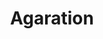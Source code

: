 <div align="center">

# Agaration

<!-- [Install](#install) • [Documentation] • [FAQ] • [Screenshots] • [Contribute](#contribute) -->

<!-- ![Made with Doom Emacs](https://img.shields.io/github/tag/hlissner/doom-emacs.svg?style=flat-square&label=release&color=58839b) -->
<!-- ![Minimum Emacs version supported: 27.1](https://img.shields.io/badge/Emacs-27.1+-blueviolet.svg?style=flat-square&logo=GNU%20Emacs&logoColor=white) -->
<!-- ![Latest commit](https://img.shields.io/github/last-commit/hlissner/doom-emacs/develop?style=flat-square) -->
<!-- ![Build status: develop](https://img.shields.io/github/workflow/status/hlissner/doom-emacs/CI/develop?style=flat-square) -->
<!-- [![Discord Server](https://img.shields.io/discord/406534637242810369?color=738adb&label=Discord&logo=discord&logoColor=white&style=flat-square)][Discord] -->
<!-- [![Discourse server](https://img.shields.io/discourse/users?server=https%3A%2F%2Fdiscourse.doomemacs.org&logo=discourse&label=Discourse&style=flat-square&color=9cf)][Discourse] -->

<!-- ![Doom Emacs Screenshot](https://raw.githubusercontent.com/hlissner/doom-emacs/screenshots/main.png) -->

</div>

<!-- --- -->

<!-- ### Table of Contents -->
<!-- - [Introduction](#introduction) -->
<!-- - [Features](#features) -->
<!-- - [Prerequisites](#prerequisites) -->
<!-- - [Install](#install) -->
<!-- - [Roadmap](#roadmap) -->
<!-- - [Getting help](#getting-help) -->
<!-- - [Contribute](#contribute) -->


<!-- # Introduction -->
<!-- <a href="http://ultravioletbat.deviantart.com/art/Yay-Evil-111710573"> -->
<!--   <img src="https://raw.githubusercontent.com/hlissner/doom-emacs/screenshots/cacochan.png" align="right" /> -->
<!-- </a> -->

<!-- > It is a story as old as time. A stubborn, shell-dwelling, and melodramatic -->
<!-- > vimmer—envious of the features of modern text editors—spirals into -->
<!-- > despair before he succumbs to the [dark side][evil-mode]. This is his config. -->

<!-- Doom is a configuration framework for [GNU Emacs] tailored for Emacs bankruptcy -->
<!-- veterans who want less framework in their frameworks, a modicum of stability -->
<!-- (and reproducibility) from their package manager, and the performance of a hand -->
<!-- rolled config (or better). It can be a foundation for your own config or a -->
<!-- resource for Emacs enthusiasts to learn more about our favorite operating -->
<!-- system. -->

<!-- Its design is guided by these mantras: -->

<!-- + **Gotta go fast.** Startup and run-time performance are priorities. Doom goes -->
<!--   beyond by modifying packages to be snappier and load lazier. -->
<!-- + **Close to metal.** There's less between you and vanilla Emacs by design. -->
<!--   That's less to grok and less to work around when you tinker. Internals ought -->
<!--   to be written as if reading them were part of Doom's UX, and it is! -->
<!-- + **Opinionated, but not stubborn.** Doom is about reasonable defaults and -->
<!--   curated opinions, but use as little or as much of it as you like. -->
<!-- + **Your system, your rules.** You know better. At least, Doom hopes so! It -->
<!--   won't *automatically* install system dependencies (and will force plugins not -->
<!--   to either). Rely on `doom doctor` to tell you what's missing. -->
<!-- + **Nix/Guix is a great idea!** The Emacs ecosystem is temperamental. Things -->
<!--   break and they break often. Disaster recovery should be a priority! Doom's -->
<!--   package management should be declarative and your private config reproducible, -->
<!--   and comes with a means to roll back releases and updates (still a WIP). -->
  
<!-- Check out [the FAQ][FAQ] for answers to common questions about the project. -->


<!-- # Features -->
<!-- - Minimalistic good looks inspired by modern editors. -->
<!-- - Curated and sane defaults for many packages, (major) OSes, and Emacs itself. -->
<!-- - A modular organizational structure for separating concerns in your config. -->
<!-- - A standard library designed to simplify your elisp bike shedding. -->
<!-- - A declarative [package management system][package-management] (powered by -->
<!--   [straight.el]) with a command line interface. Install packages from anywhere, -->
<!--   not just (M)ELPA, and pin them to any commit. -->
<!-- - Optional vim emulation powered by [evil-mode], including ports of popular vim -->
<!--   plugins like [vim-sneak], [vim-easymotion], [vim-unimpaired] and -->
<!--   [more][ported-vim-plugins]! -->
<!-- - Opt-in LSP integration for many languages, using [lsp-mode] or [eglot] -->
<!-- - Support for *many* programming languages. Includes syntax highlighting, -->
<!--   linters/checker integration, inline code evaluation, code completion (where -->
<!--   possible), REPLs, documentation lookups, snippets, and more! -->
<!-- - Support for *many* tools, like docker, pass, ansible, terraform, and more. -->
<!-- - A Spacemacs-esque [keybinding scheme][bindings], centered around leader -->
<!--   and localleader prefix keys (<kbd>SPC</kbd> and <kbd>SPC</kbd><kbd>m</kbd> for -->
<!--   evil users, <kbd>C-c</kbd> and <kbd>C-c l</kbd> for vanilla users). -->
<!-- - A rule-based [popup manager][popup-system] to control how temporary buffers -->
<!--   are displayed (and disposed of). -->
<!-- - Per-file indentation style detection and [editorconfig] integration. Let -->
<!--   someone else argue about tabs vs **_spaces_**. -->
<!-- - Project-management tools and framework-specific minor modes with their own -->
<!--   snippets libraries. -->
<!-- - Project search (and replace) utilities, powered by [ripgrep] and [ivy] or -->
<!--   [helm]. -->
<!-- - Isolated and persistent workspaces (also substitutes for vim tabs). -->
<!-- - Support for Chinese and Japanese input systems. -->
<!-- - Save a snapshot of your shell environment to a file for Emacs to load at -->
<!--   startup. No more struggling to get Emacs to inherit your `PATH`, among other -->
<!--   things. -->


<!-- # Prerequisites -->
<!-- + Git 2.23+ -->
<!-- + Emacs 27.1+ (*27.2 is recommended*, or [native-comp](https://www.emacswiki.org/emacs/GccEmacs)). -->
<!-- + [ripgrep] 11.0+ -->
<!-- + GNU `find` -->
<!-- + *OPTIONAL:* [fd] 7.3.0+ (improves file indexing performance for some commands) -->
  
<!-- Doom is comprised of [~150 optional modules][Modules], some of which may have -->
<!-- additional dependencies. [Visit their documentation][Modules] or run `bin/doom -->
<!-- doctor` to check for any that you may have missed. -->


<!-- # Install -->
<!-- ``` sh -->
<!-- git clone --depth 1 https://github.com/hlissner/doom-emacs ~/.emacs.d -->
<!-- ~/.emacs.d/bin/doom install -->
<!-- ``` -->

<!-- Then [read our Getting Started guide][getting-started] to be walked through -->
<!-- installing, configuring and maintaining Doom Emacs. -->

<!-- It's a good idea to add `~/.emacs.d/bin` to your `PATH`! Other `bin/doom` -->
<!-- commands you should know about: -->

<!-- + `doom sync` to synchronize your private config with Doom by installing missing -->
<!--   packages, removing orphaned packages, and regenerating caches. Run this -->
<!--   whenever you modify your private `init.el` or `packages.el`, or install/remove -->
<!--   an Emacs package through your OS package manager (e.g. mu4e or agda). -->
<!-- + `doom upgrade` to update Doom to the latest release & all installed packages. -->
<!-- + `doom doctor` to diagnose common issues with your system and config. -->
<!-- + `doom env` to dump a snapshot of your shell environment to a file that Doom -->
<!--   will load at startup. This allows Emacs to inherit your `PATH`, among other -->
<!--   things. -->
<!-- + `doom build` to recompile all installed packages (use this if you up/downgrade -->
<!--   Emacs). -->


<!-- # Roadmap -->
<!-- Doom is an active and ongoing project. To make that development more -->
<!-- transparent, its roadmap (and other concerns) are published across three github -->
<!-- project boards and a newsletter: -->

<!-- + [Development Roadmap](https://github.com/hlissner/doom-emacs/projects/3): -->
<!--   roughly outlines our goals between release milestones and their progress. -->
<!-- + [Plugins under review](https://github.com/hlissner/doom-emacs/projects/2): -->
<!--   lists plugins we are watching and considering for inclusion, and what their -->
<!--   status for inclusion is. Please consult this list before requesting new -->
<!--   packages/features. -->
<!-- + [Upstream bugs](https://github.com/hlissner/doom-emacs/projects/5): lists -->
<!--   issues that originate from elsewhere, and whether or not we have local -->
<!--   workarounds or temporary fixes for them. -->
<!-- + ~~Doom's newsletter~~ (not finished) will contain changelogs in between -->
<!--   releases. -->
  

<!-- # Getting help -->
<!-- Emacs is no journey of a mere thousand miles. You _will_ run into problems and -->
<!-- mysterious errors. When you do, here are some places you can look for help: -->

<!-- + [Our documentation][documentation] covers many use cases. -->
<!--   + [The Configuration section][configuration] covers how to configure Doom and -->
<!--     its packages. -->
<!--   + [The Package Management section][package-management] covers how to install -->
<!--     and disable packages. -->
<!--   + [This section][bin/doom] explains the `bin/doom` script's most important -->
<!--     commands. -->
<!--   + [This section][common-mistakes] lists some common configuration mistakes new -->
<!--     users make, when migrating a config from another distro or their own. -->
<!--   + [This answer][change-theme] shows you how to add your own themes to your -->
<!--     private config. -->
<!--   + [This answer][change-font] shows you how to change the default font. -->
<!--   + Your issue may be documented in the [FAQ]. -->
<!-- + With Emacs built-in help system documentation is a keystroke away: -->
<!--   + For functions: <kbd>SPC h f</kbd> or <kbd>C-h f</kbd> -->
<!--   + For variables: <kbd>SPC h v</kbd> or <kbd>C-h v</kbd> -->
<!--   + For a keybind: <kbd>SPC h k</kbd> or <kbd>C-h k</kbd> -->
<!--   + To search available keybinds: <kbd>SPC h b b</kbd> or <kbd>C-h b b</kbd> -->
<!-- + Run `bin/doom doctor` to detect common issues with your development -->
<!--   environment and private config. -->
<!-- + Check out the [FAQ], in case your question has already been answered. -->
<!-- + Search [Doom's issue tracker](https://github.com/hlissner/doom-emacs/issues) in case your issue was already -->
<!--   reported. -->
<!-- + Hop on [our Discord server][discord]; it's active and friendly! Keep an eye on -->
<!--   the #announcements channel, where I announce breaking updates and releases. -->


<!-- # Contribute -->
<!-- [![PRs Welcome](https://img.shields.io/badge/PRs-welcome-brightgreen.svg?style=flat-square)](http://makeapullrequest.com)  -->
<!-- [![Elisp styleguide](https://img.shields.io/badge/elisp-style%20guide-purple?style=flat-square)](https://github.com/bbatsov/emacs-lisp-style-guide) -->
<!-- [![Donate on liberapay](https://img.shields.io/badge/liberapay-donate-1.svg?style=flat-square&logo=liberapay&color=blue)][liberapay] -->
<!-- [![Donate on paypal](https://img.shields.io/badge/paypal-donate-1?style=flat-square&logo=paypal&color=blue)][paypal] -->

<!-- Doom is a labor of love and incurable madness, but I'm only one guy. Doom -->
<!-- wouldn't be where it is today without your help. I welcome contributions of any -->
<!-- kind! -->

<!-- + I :heart: pull requests and bug reports (see the [Contributing -->
<!--   Guidelines][contribute])! -->
<!-- + Don't hesitate to [tell me my Elisp-fu -->
<!--   sucks](https://github.com/hlissner/doom-emacs/issues/new), but please tell me -->
<!--   why. -->
<!-- + Hop on [our Discord server][Discord] and say hi! Help others, hang out or talk -->
<!--   to me about Emacs, gamedev, programming, physics, pixel art, anime, gaming -- -->
<!--   anything you like. Nourish this lonely soul. -->
<!-- + If you'd like to support my work financially, buy me a drink through -->
<!--   [liberapay] or [paypal]. My work contends with studies, adventures in indie -->
<!--   gamedev and freelance work. Donations help me allocate more time to my Emacs -->
<!--   and OSS capers. -->


<!-- [contribute]: docs/contributing.org -->
<!-- [discord]: https://discord.gg/qvGgnVx -->
<!-- [discourse]: https://discourse.doomemacs.org -->
<!-- [documentation]: docs/index.org -->
<!-- [faq]: https://discourse.doomemacs.org/t/doom-emacs-faq/45 -->
<!-- [getting-started]: docs/getting_started.org -->
<!-- [install]: docs/getting_started.org#install -->
<!-- [backtrace]: docs/getting_started.org#how-to-extract-a-backtrace-from-an-error -->
<!-- [configuration]: docs/getting_started.org#configuring-doom -->
<!-- [package-management]: docs/getting_started.org#package-management -->
<!-- [bin/doom]: docs/getting_started.org#the-bindoom-utility -->
<!-- [common-mistakes]: docs/getting_started.org#common-mistakes-when-configuring-doom-emacs -->
<!-- [change-theme]: docs/faq.org#how-do-i-change-the-theme -->
<!-- [change-font]: docs/faq.org#how-do-i-change-the-fonts -->
<!-- [modules]: docs/modules.org -->
<!-- [popup-system]: modules/ui/popup/README.org -->
<!-- [screenshots]: https://github.com/hlissner/doom-emacs/tree/screenshots#emacsd-screenshots -->

<!-- [bindings]: modules/config/default/+evil-bindings.el -->
<!-- [editorconfig]: http://editorconfig.org/ -->
<!-- [evil-mode]: https://github.com/emacs-evil/evil -->
<!-- [fd]: https://github.com/sharkdp/fd -->
<!-- [gnu emacs]: https://www.gnu.org/software/emacs/ -->
<!-- [helm]: https://github.com/emacs-helm/helm -->
<!-- [ivy]: https://github.com/abo-abo/swiper -->
<!-- [lsp-mode]: https://github.com/emacs-lsp/lsp-mode -->
<!-- [eglot]: https://github.com/joaotavora/eglot -->
<!-- [nix]: https://nixos.org -->
<!-- [ported-vim-plugins]: modules/editor/evil/README.org#ported-vim-plugins -->
<!-- [ripgrep]: https://github.com/BurntSushi/ripgrep -->
<!-- [straight.el]: https://github.com/raxod502/straight.el -->
<!-- [vim-easymotion]: https://github.com/easymotion/vim-easymotion -->
<!-- [vim-lion]: https://github.com/tommcdo/vim-lion -->
<!-- [vim-sneak]: https://github.com/justinmk/vim-sneak -->
<!-- [vim-unimpaired]: https://github.com/tpope/vim-unimpaired -->

<!-- [liberapay]: https://liberapay.com/hlissner/donate -->
<!-- [paypal]: https://paypal.me/henriklissner/10 -->

